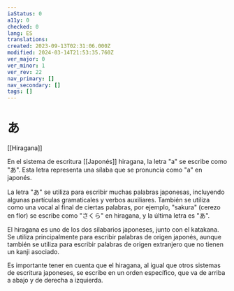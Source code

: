 ```yaml
---
iaStatus: 0
a11y: 0
checked: 0
lang: ES
translations: 
created: 2023-09-13T02:31:06.000Z
modified: 2024-03-14T21:53:35.760Z
ver_major: 0
ver_minor: 1
ver_rev: 22
nav_primary: []
nav_secondary: []
tags: []
---
```

# あ

[[Hiragana]]

En el sistema de escritura [[Japonés]] hiragana, la letra "a" se escribe como "あ". Esta letra representa una sílaba que se pronuncia como "a" en japonés.

La letra "あ" se utiliza para escribir muchas palabras japonesas, incluyendo algunas partículas gramaticales y verbos auxiliares. También se utiliza como una vocal al final de ciertas palabras, por ejemplo, "sakura" (cerezo en flor) se escribe como "さくら" en hiragana, y la última letra es "あ".

El hiragana es uno de los dos silabarios japoneses, junto con el katakana. Se utiliza principalmente para escribir palabras de origen japonés, aunque también se utiliza para escribir palabras de origen extranjero que no tienen un kanji asociado.

Es importante tener en cuenta que el hiragana, al igual que otros sistemas de escritura japoneses, se escribe en un orden específico, que va de arriba a abajo y de derecha a izquierda.